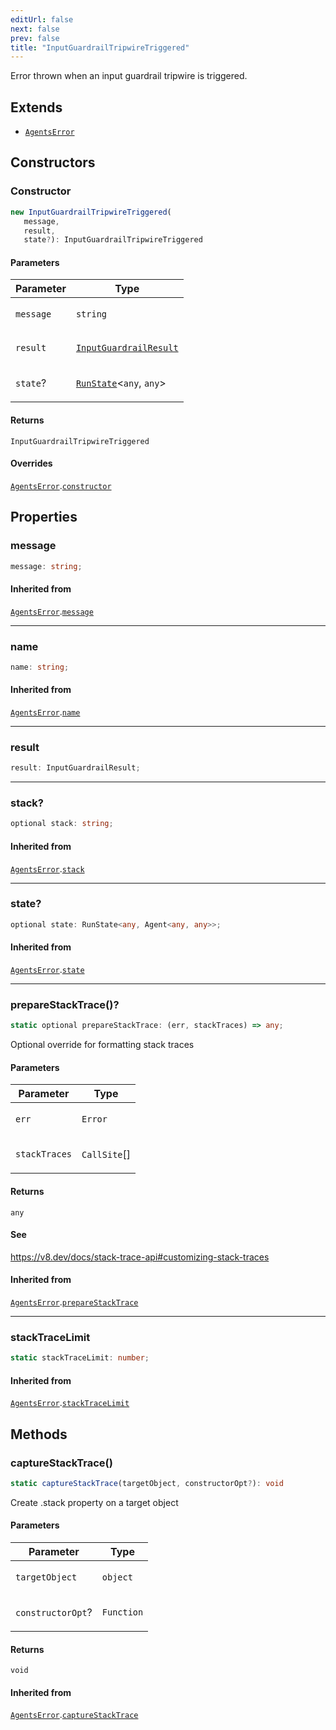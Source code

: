```yaml
---
editUrl: false
next: false
prev: false
title: "InputGuardrailTripwireTriggered"
---
```


Error thrown when an input guardrail tripwire is triggered.

## Extends

- [`AgentsError`](/openai-agents-js/openai/agents-core/classes/agentserror/)

## Constructors

### Constructor

```ts
new InputGuardrailTripwireTriggered(
   message, 
   result, 
   state?): InputGuardrailTripwireTriggered
```

#### Parameters

<table>
<thead>
<tr>
<th>Parameter</th>
<th>Type</th>
</tr>
</thead>
<tbody>
<tr>
<td>

`message`

</td>
<td>

`string`

</td>
</tr>
<tr>
<td>

`result`

</td>
<td>

[`InputGuardrailResult`](/openai-agents-js/openai/agents-core/interfaces/inputguardrailresult/)

</td>
</tr>
<tr>
<td>

`state`?

</td>
<td>

[`RunState`](/openai-agents-js/openai/agents-core/classes/runstate/)\<`any`, `any`\>

</td>
</tr>
</tbody>
</table>

#### Returns

`InputGuardrailTripwireTriggered`

#### Overrides

[`AgentsError`](/openai-agents-js/openai/agents-core/classes/agentserror/).[`constructor`](/openai-agents-js/openai/agents-core/classes/agentserror/#constructor)

## Properties

### message

```ts
message: string;
```

#### Inherited from

[`AgentsError`](/openai-agents-js/openai/agents-core/classes/agentserror/).[`message`](/openai-agents-js/openai/agents-core/classes/agentserror/#message)

***

### name

```ts
name: string;
```

#### Inherited from

[`AgentsError`](/openai-agents-js/openai/agents-core/classes/agentserror/).[`name`](/openai-agents-js/openai/agents-core/classes/agentserror/#name)

***

### result

```ts
result: InputGuardrailResult;
```

***

### stack?

```ts
optional stack: string;
```

#### Inherited from

[`AgentsError`](/openai-agents-js/openai/agents-core/classes/agentserror/).[`stack`](/openai-agents-js/openai/agents-core/classes/agentserror/#stack)

***

### state?

```ts
optional state: RunState<any, Agent<any, any>>;
```

#### Inherited from

[`AgentsError`](/openai-agents-js/openai/agents-core/classes/agentserror/).[`state`](/openai-agents-js/openai/agents-core/classes/agentserror/#state)

***

### prepareStackTrace()?

```ts
static optional prepareStackTrace: (err, stackTraces) => any;
```

Optional override for formatting stack traces

#### Parameters

<table>
<thead>
<tr>
<th>Parameter</th>
<th>Type</th>
</tr>
</thead>
<tbody>
<tr>
<td>

`err`

</td>
<td>

`Error`

</td>
</tr>
<tr>
<td>

`stackTraces`

</td>
<td>

`CallSite`[]

</td>
</tr>
</tbody>
</table>

#### Returns

`any`

#### See

https://v8.dev/docs/stack-trace-api#customizing-stack-traces

#### Inherited from

[`AgentsError`](/openai-agents-js/openai/agents-core/classes/agentserror/).[`prepareStackTrace`](/openai-agents-js/openai/agents-core/classes/agentserror/#preparestacktrace)

***

### stackTraceLimit

```ts
static stackTraceLimit: number;
```

#### Inherited from

[`AgentsError`](/openai-agents-js/openai/agents-core/classes/agentserror/).[`stackTraceLimit`](/openai-agents-js/openai/agents-core/classes/agentserror/#stacktracelimit)

## Methods

### captureStackTrace()

```ts
static captureStackTrace(targetObject, constructorOpt?): void
```

Create .stack property on a target object

#### Parameters

<table>
<thead>
<tr>
<th>Parameter</th>
<th>Type</th>
</tr>
</thead>
<tbody>
<tr>
<td>

`targetObject`

</td>
<td>

`object`

</td>
</tr>
<tr>
<td>

`constructorOpt`?

</td>
<td>

`Function`

</td>
</tr>
</tbody>
</table>

#### Returns

`void`

#### Inherited from

[`AgentsError`](/openai-agents-js/openai/agents-core/classes/agentserror/).[`captureStackTrace`](/openai-agents-js/openai/agents-core/classes/agentserror/#capturestacktrace)
